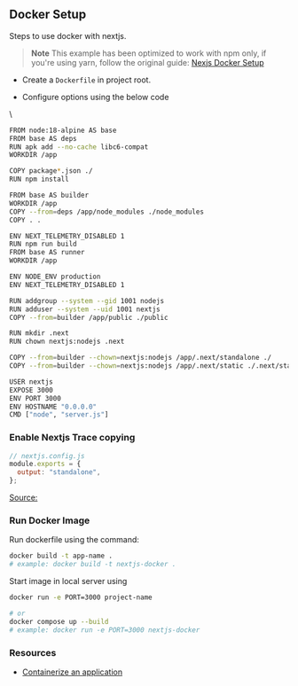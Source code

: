 ## Docker Setup

Steps to use docker with nextjs.

> **Note**
> This example has been optimized to work with npm only, if you're using yarn, follow the original guide: [Nexjs Docker Setup](https://github.com/vercel/next.js/blob/canary/examples/with-docker/Dockerfile)

- Create a `Dockerfile` in project root.


- Configure options using the below code

\\

```sh
FROM node:18-alpine AS base
FROM base AS deps
RUN apk add --no-cache libc6-compat
WORKDIR /app

COPY package*.json ./
RUN npm install

FROM base AS builder
WORKDIR /app
COPY --from=deps /app/node_modules ./node_modules
COPY . .

ENV NEXT_TELEMETRY_DISABLED 1
RUN npm run build
FROM base AS runner
WORKDIR /app

ENV NODE_ENV production
ENV NEXT_TELEMETRY_DISABLED 1

RUN addgroup --system --gid 1001 nodejs
RUN adduser --system --uid 1001 nextjs
COPY --from=builder /app/public ./public

RUN mkdir .next
RUN chown nextjs:nodejs .next

COPY --from=builder --chown=nextjs:nodejs /app/.next/standalone ./
COPY --from=builder --chown=nextjs:nodejs /app/.next/static ./.next/static

USER nextjs
EXPOSE 3000
ENV PORT 3000
ENV HOSTNAME "0.0.0.0"
CMD ["node", "server.js"]
```

### Enable Nextjs Trace copying

```js
// nextjs.config.js
module.exports = {
  output: "standalone",
};
```

[Source:](https://nextjs.org/docs/app/api-reference/next-config-js/output#automatically-copying-traced-files)

### Run Docker Image

Run dockerfile using the command:

```sh
docker build -t app-name .
# example: docker build -t nextjs-docker .
```

Start image in local server using

```sh
docker run -e PORT=3000 project-name

# or
docker compose up --build
# example: docker run -e PORT=3000 nextjs-docker
```

### Resources

- [Containerize an application](https://docs.docker.com/get-started/02_our_app/)
